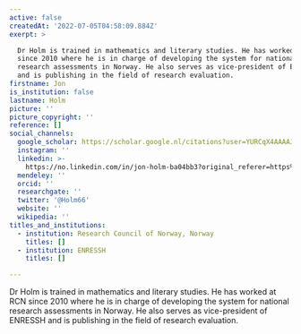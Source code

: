 ```yaml
---
active: false
createdAt: '2022-07-05T04:58:09.884Z'
exerpt: >

  Dr Holm is trained in mathematics and literary studies. He has worked at RCN
  since 2010 where he is in charge of developing the system for national
  research assessments in Norway. He also serves as vice-president of ENRESSH
  and is publishing in the field of research evaluation.
firstname: Jon
is_institution: false
lastname: Holm
picture: ''
picture_copyright: ''
reference: []
social_channels:
  google_scholar: https://scholar.google.nl/citations?user=YURCqX4AAAAJ&hl=en
  instagram: ''
  linkedin: >-
    https://no.linkedin.com/in/jon-holm-ba04bb3?original_referer=https%3A%2F%2Fwww.google.com%2F
  mendeley: ''
  orcid: ''
  researchgate: ''
  twitter: '@Holm66'
  website: ''
  wikipedia: ''
titles_and_institutions:
  - institution: Research Council of Norway, Norway
    titles: []
  - institution: ENRESSH
    titles: []

---
```


Dr Holm is trained in mathematics and literary studies. He has worked at RCN since 2010 where he is in charge of developing the system for national research assessments in Norway. He also serves as vice-president of ENRESSH and is publishing in the field of research evaluation.
